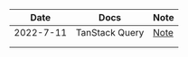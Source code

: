 | Date | Docs | Note |
|------|------|------|
| 2022-7-11 | TanStack Query | [Note]() |
|      |      |      |
|      |      |      |
